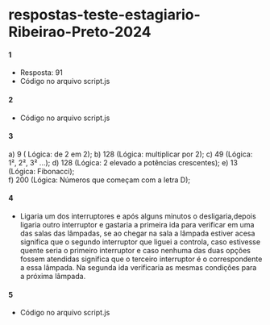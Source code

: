 # respostas-teste-estagiario-Ribeirao-Preto-2024

#### 1
* Resposta: 91
* Código no arquivo script.js

#### 2 
* Código no arquivo script.js

#### 3 
  a) 9 (  Lógica: de 2 em 2); 
  b) 128 (Lógica: multiplicar por 2); 
  c) 49 (Lógica: 1², 2², 3² ...); 
  d) 128 (Lógica: 2 elevado a potências crescentes); 
  e) 13 (Lógica: Fibonacci);  
  f) 200 (Lógica: Números que começam com a letra D);

#### 4 
* Ligaria um dos interruptores e após alguns minutos o desligaria,depois ligaria outro interruptor e gastaria a primeira ida para verificar em uma das salas das lâmpadas, se ao chegar na sala a lâmpada estiver acesa significa que o segundo interruptor que liguei a controla, caso estivesse quente seria o primeiro interruptor e caso nenhuma das duas opções fossem atendidas significa que o terceiro interruptor é o correspondente a essa lâmpada. Na segunda ida verificaria as mesmas condições para a próxima lâmpada.

#### 5
* Código no arquivo script.js
